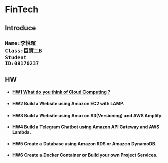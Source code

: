 # FinTech
## **Introduce**
### <pre>Name:李悅暄<br>Class:巨資二B<br>Student ID:08170237</pre>
## HW
* #### [HW1 What do you think of Cloud Computing ?](./What_do_you_think_of_Cloud_Computing?.md)
* #### HW2 Build a Website using Amazon EC2 with LAMP.
* #### HW3 Build a Website using Amazon S3(Versioning) and AWS Amplify.
* #### HW4 Build a Telegram Chatbot using Amazon API Gateway and AWS Lambda.
* #### HW5 Create a Database using Amazon RDS or Amazon DynamoDB.
* #### HW6 Create a Docker Container or Build your own Project Services.
